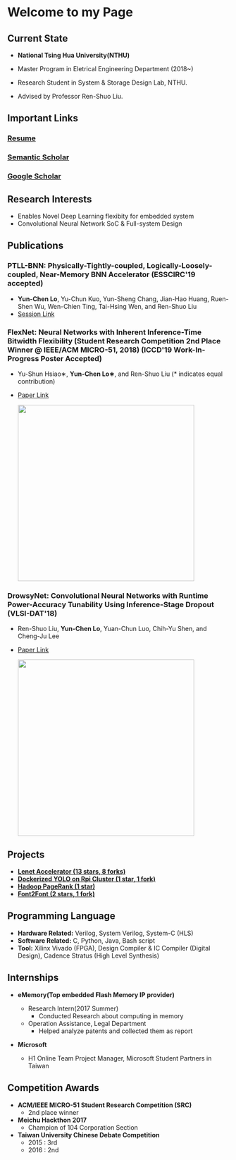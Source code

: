 # Welcome to my Page

## Current State
- **National Tsing Hua University(NTHU)**

 - Master Program in Eletrical Engineering Department (2018~)
 - Research Student in System & Storage Design Lab, NTHU.
 - Advised by Professor Ren-Shuo Liu.

## Important Links

### [Resume](https://drive.google.com/file/d/1QGFCl5tX7kb_BmRS08KPIeKVAKxrQaK9/view?usp=sharing)
### [Semantic Scholar](https://www.semanticscholar.org/author/Yun-Chen-Lo/46215383)
### [Google Scholar](https://scholar.google.com/citations?user=DfbwFFgAAAAJ&hl=zh-TW)

## Research Interests
- Enables Novel Deep Learning flexibity for embedded system
- Convolutional Neural Network SoC & Full-system Design



## Publications
### **PTLL-BNN: Physically-Tightly-coupled, Logically-Loosely-coupled, Near-Memory BNN Accelerator (ESSCIRC'19 accepted)**
	
- **Yun-Chen Lo**, Yu-Chun Kuo, Yun-Sheng Chang, Jian-Hao Huang, Ruen-Shen Wu, Wen-Chien Ting, Tai-Hsing Wen, and Ren-Shuo Liu
- [Session Link](https://www.epapers.org/ess2019/ESR/session_view.php?PHPSESSID=aor588dm67e3ncnm3dvph74b46&session_id=11)

### **FlexNet: Neural Networks with Inherent Inference-Time Bitwidth Flexibility (Student Research Competition 2nd Place Winner @ IEEE/ACM MICRO-51, 2018) (ICCD'19 Work-In-Progress Poster Accepted)**

- Yu-Shun Hsiao∗, **Yun-Chen Lo∗**, and Ren-Shuo Liu (* indicates equal contribution)
- [Paper Link](https://www.microarch.org/micro51/SRC/posters/25_hsiao.pdf)
   
    <img src="https://i.imgur.com/Qm2Sbly.png" width="400">

### **DrowsyNet: Convolutional Neural Networks with Runtime Power-Accuracy Tunability Using Inference-Stage Dropout (VLSI-DAT'18)**
- Ren-Shuo Liu, **Yun-Chen Lo**, Yuan-Chun Luo, Chih-Yu Shen, and Cheng-Ju Lee
- [Paper Link](https://ieeexplore.ieee.org/document/8373242/)
   
    <img src="https://i.imgur.com/n2Qj4X3.png" width="400">
  
	
## Projects
- [**Lenet Accelerator (13 stars, 8 forks)**](https://github.com/jasonlo0509/Lenet_Accelerator)
- [**Dockerized YOLO on Rpi Cluster (1 star, 1 fork)**]((https://github.com/jasonlo0509/Dockerized-YOLO-on-Rpi-Cluster))
- [**Hadoop PageRank (1 star)**](https://github.com/jasonlo0509/Hadoop_PageRank)
- [**Font2Font (2 stars, 1 fork)**](https://github.com/jasonlo0509/Font2Font)

## Programming Language
- **Hardware Related:** Verilog, System Verilog, System-C (HLS)
- **Software Related:** C, Python, Java, Bash script
- **Tool:** Xilinx Vivado (FPGA), Design Compiler & IC Compiler (Digital Design), Cadence Stratus (High Level Synthesis)

## Internships
	
- **eMemory(Top embedded Flash Memory IP provider)**
    - Research Intern(2017 Summer)
        - Conducted Research about computing in memory
    - Operation Assistance, Legal Department
        - Helped analyze patents and collected them as report

- **Microsoft**
    - H1 Online Team Project Manager, Microsoft Student Partners in Taiwan

## Competition Awards
- **ACM/IEEE MICRO-51 Student Research Competition (SRC)**
    - 2nd place winner
- **Meichu Hackthon 2017**
    - Champion of 104 Corporation Section
- **Taiwan University Chinese Debate Competition**
    - 2015 : 3rd
    - 2016 : 2nd
